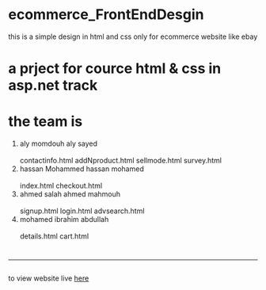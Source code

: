 # <a href="https://alymomdouh.github.io/ecommerceFrontEndDesgin/" target="_blank" style="text-decoration: none;">ecommerce_FrontEndDesgin</a> 
this is a simple design in html and css only for ecommerce website like ebay 
# a prject for cource html & css in asp.net track 
# the team is 
<ol>
  <li>aly momdouh aly sayed</li>
  <br>  contactinfo.html  addNproduct.html  sellmode.html       survey.html
  <li>hassan Mohammed hassan mohamed</li>
  <br>   index.html   checkout.html
  <li>ahmed salah ahmed mahmouh</li>
  <br>  signup.html   login.html   advsearch.html
  <li>mohamed ibrahim abdullah</li>
  <br>    details.html  cart.html  
</ol>
 
# <hr>
to view website live <a href="https://alymomdouh.github.io/ecommerceFrontEndDesgin/">here</a>

